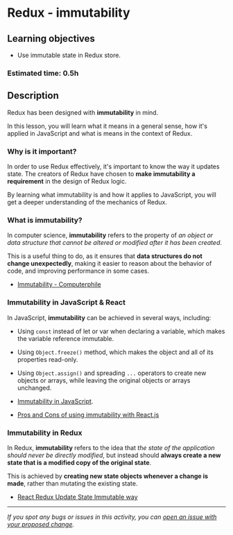 # Redux - immutability

## Learning objectives

- Use immutable state in Redux store.

### Estimated time: 0.5h

## Description

Redux has been designed with **immutability** in mind.

In this lesson, you will learn what it means in a general sense, how it's applied in JavaScript and what is means in the context of Redux.

### Why is it important?

In order to use Redux effectively, it's important to know the way it updates state. The creators of Redux have chosen to **make immutability a requirement** in the design of Redux logic.

By learning what immutability is and how it applies to JavaScript, you will get a deeper understanding of the mechanics of Redux.

### What is immutability?

In computer science, **immutability** refers to the property of _an object or data structure that cannot be altered or modified after it has been created_.

This is a useful thing to do, as it ensures that **data structures do not change unexpectedly**, making it easier to reason about the behavior of code, and improving performance in some cases.

- [Immutability - Computerphile](https://www.youtube.com/watch?v=8Sf6ToPNiA4)

### Immutability in JavaScript & React

In JavaScript, **immutability** can be achieved in several ways, including:

- Using `const` instead of let or var when declaring a variable, which makes the variable reference immutable.

- Using `Object.freeze()` method, which makes the object and all of its properties read-only.

- Using `Object.assign()` and spreading `...` operators to create new objects or arrays, while leaving the original objects or arrays unchanged.

- [Immutability in JavaScript](https://www.telerik.com/blogs/immutability-in-javascript).
- [Pros and Cons of using immutability with React.js](https://reactkungfu.com/2015/08/pros-and-cons-of-using-immutability-with-react-js/)

### Immutability in Redux

In Redux, **immutability** refers to the idea that _the state of the application should never be directly modified_, but instead should **always create a new state that is a modified copy of the original state**.

This is achieved by **creating new state objects whenever a change is made**, rather than mutating the existing state.

- [React Redux Update State Immutable way](https://www.youtube.com/watch?v=Lt4P9BKOPfI)

---

_If you spot any bugs or issues in this activity, you can [open an issue with your proposed change](https://github.com/microverseinc/curriculum-transversal-skills/blob/main/git-github/articles/open_issue.md)._